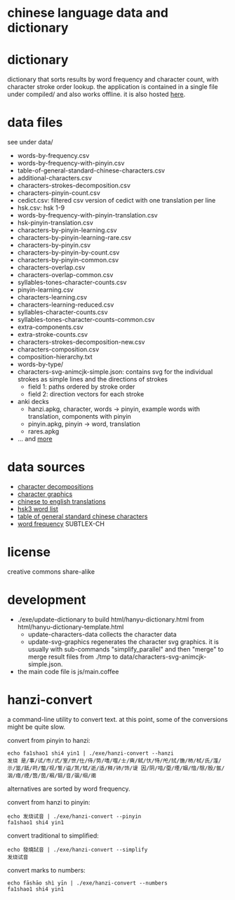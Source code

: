 # chinese language data and dictionary

# dictionary
dictionary that sorts results by word frequency and character count, with character stroke order lookup. the application is contained in a single file under compiled/ and also works offline. it is also hosted [here](https://sph.mn/other/chinese/tools/hanyu-dictionary.html).

# data files
see under data/
* words-by-frequency.csv
* words-by-frequency-with-pinyin.csv
* table-of-general-standard-chinese-characters.csv
* additional-characters.csv
* characters-strokes-decomposition.csv
* characters-pinyin-count.csv
* cedict.csv: filtered csv version of cedict with one translation per line
* hsk.csv: hsk 1-9
* words-by-frequency-with-pinyin-translation.csv
* hsk-pinyin-translation.csv
* characters-by-pinyin-learning.csv
* characters-by-pinyin-learning-rare.csv
* characters-by-pinyin.csv
* characters-by-pinyin-by-count.csv
* characters-by-pinyin-common.csv
* characters-overlap.csv
* characters-overlap-common.csv
* syllables-tones-character-counts.csv
* pinyin-learning.csv
* characters-learning.csv
* characters-learning-reduced.csv
* syllables-character-counts.csv
* syllables-tones-character-counts-common.csv
* extra-components.csv
* extra-stroke-counts.csv
* characters-strokes-decomposition-new.csv
* characters-composition.csv
* composition-hierarchy.txt
* words-by-type/
* characters-svg-animcjk-simple.json: contains svg for the individual strokes as simple lines and the directions of strokes
  * field 1: paths ordered by stroke order
  * field 2: direction vectors for each stroke
* anki decks
  * hanzi.apkg, character, words -> pinyin, example words with translation, components with pinyin
  * pinyin.apkg, pinyin -> word, translation
  * rares.apkg
* ... and [more](https://github.com/sph-mn/hanyu/tree/master/data)

# data sources
* [character decompositions](https://en.wiktionary.org)
* [character graphics](https://github.com/parsimonhi/animCJK)
* [chinese to english translations](https://www.mdbg.net/chinese/dictionary?page=cc-cedict)
* [hsk3 word list](https://github.com/krmanik/HSK-3.0-words-list/tree/main)
* [table of general standard chinese characters](https://en.wiktionary.org/wiki/Appendix:Table_of_General_Standard_Chinese_Characters)
* [word frequency](https://journals.plos.org/plosone/article?id=10.1371/journal.pone.0010729#s2) SUBTLEX-CH

# license
creative commons share-alike

# development
* ./exe/update-dictionary to build html/hanyu-dictionary.html from html/hanyu-dictionary-template.html
  * update-characters-data collects the character data
  * update-svg-graphics regenerates the character svg graphics. it is usually with sub-commands "simplify_parallel" and then "merge" to merge result files from ./tmp to data/characters-svg-animcjk-simple.json.
* the main code file is js/main.coffee

# hanzi-convert
a command-line utility to convert text. at this point, some of the conversions might be quite slow.

convert from pinyin to hanzi:
~~~
echo fa1shao1 shi4 yin1 | ./exe/hanzi-convert --hanzi
发烧 是/事/试/市/式/室/世/仕/侍/势/嗜/噬/士/奭/弑/忕/恃/戺/拭/揓/柿/栻/氏/澨/示/筮/舐/莳/螫/视/誓/谥/贳/轼/逝/适/释/铈/饰/𬤊 因/阴/喑/垔/堙/姻/愔/慇/殷/氤/洇/瘖/禋/筃/茵/裀/铟/音/骃/𬘡/𬮱
~~~

alternatives are sorted by word frequency.

convert from hanzi to pinyin:
~~~
echo 发烧试音 | ./exe/hanzi-convert --pinyin
fa1shao1 shi4 yin1
~~~

convert traditional to simplified:
~~~
echo 發燒試音 | ./exe/hanzi-convert --simplify
发烧试音
~~~

convert marks to numbers:
~~~
echo fāshāo shì yīn | ./exe/hanzi-convert --numbers
fa1shao1 shi4 yin1
~~~

